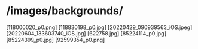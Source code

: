 # /images/backgrounds/

[118000020_p0.png]
[118830198_p0.jpg]
[20220429_090939563_iOS.jpeg]
[20220604_133603740_iOS.jpg]
[622758.jpg]
[85224114_p0.jpg]
[85224399_p0.jpg]
[92599354_p0.png]
